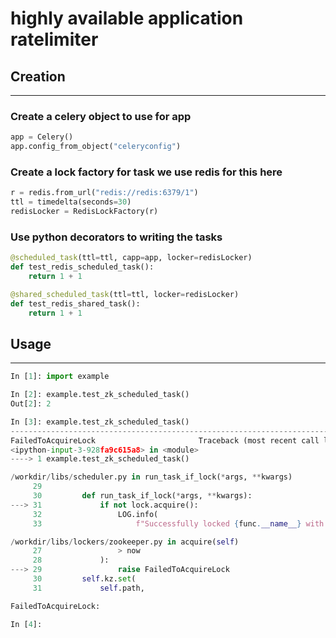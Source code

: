 # highly available application ratelimiter

## Creation
___

### Create a celery object to use for app
```python
app = Celery()
app.config_from_object("celeryconfig")
```
### Create a lock factory for task we use redis for this here

```python
r = redis.from_url("redis://redis:6379/1")
ttl = timedelta(seconds=30)
redisLocker = RedisLockFactory(r)
```
### Use python decorators to writing the tasks

```python
@scheduled_task(ttl=ttl, capp=app, locker=redisLocker)
def test_redis_scheduled_task():
    return 1 + 1

@shared_scheduled_task(ttl=ttl, locker=redisLocker)
def test_redis_shared_task():
    return 1 + 1
```
## Usage
___
```python
In [1]: import example

In [2]: example.test_zk_scheduled_task()
Out[2]: 2

In [3]: example.test_zk_scheduled_task()
---------------------------------------------------------------------------
FailedToAcquireLock                       Traceback (most recent call last)
<ipython-input-3-928fa9c615a8> in <module>
----> 1 example.test_zk_scheduled_task()

/workdir/libs/scheduler.py in run_task_if_lock(*args, **kwargs)
     29 
     30         def run_task_if_lock(*args, **kwargs):
---> 31             if not lock.acquire():
     32                 LOG.info(
     33                     f"Successfully locked {func.__name__} with locker {locker.__class__.__name__}"

/workdir/libs/lockers/zookeeper.py in acquire(self)
     27                 > now
     28             ):
---> 29                 raise FailedToAcquireLock
     30         self.kz.set(
     31             self.path,

FailedToAcquireLock: 

In [4]: 
```